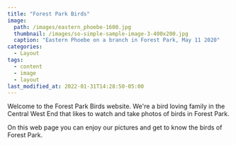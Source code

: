 ```yaml
---
title: "Forest Park Birds"
image: 
  path: /images/eastern_phoebe-1600.jpg
  thumbnail: /images/so-simple-sample-image-3-400x200.jpg
  caption: "Eastern Phoebe on a branch in Forest Park, May 11 2020"
categories:
  - Layout
tags:
  - content
  - image
  - layout
last_modified_at: 2022-01-31T14:28:50-05:00
---
```


Welcome to the Forest Park Birds website. We're a bird loving family in the Central West End that likes to watch and take photos of birds in Forest Park.

On this web page you can enjoy our pictures and get to know the birds of Forest Park.
